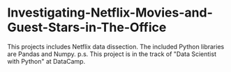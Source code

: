 # Investigating-Netflix-Movies-and-Guest-Stars-in-The-Office
This projects includes Netflix data dissection. The included Python libraries are Pandas and Numpy. p.s. This project is in the track of "Data Scientist with Python" at DataCamp. 
